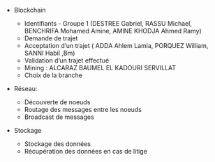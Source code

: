 * Blockchain

  * Identifiants - Groupe 1 (DESTREE Gabriel, RASSU Michael, BENCHRIFA Mohamed Amine, AMINE KHODJA Ahmed Ramy)
  * Demande de trajet
  * Acceptation d’un trajet  ( ADDA Ahlem Lamia, PORQUEZ William, SANNI Habil ,Bm)
  * Validation d’un trajet effectué
  * Mining : ALCARAZ BAUMEL EL KADOURI SERVILLAT
  * Choix de la branche
  
* Réseau:
  * Découverte de noeuds
  * Routage des messages entre les noeuds
  * Broadcast de messages
  
* Stockage
  * Stockage des données
  * Récupération des données en cas de litige

